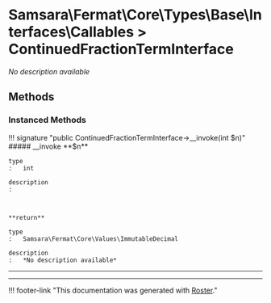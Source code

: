 # Samsara\Fermat\Core\Types\Base\Interfaces\Callables > ContinuedFractionTermInterface

*No description available*


## Methods


### Instanced Methods

!!! signature "public ContinuedFractionTermInterface->__invoke(int $n)"
    ##### __invoke
    **$n**

    type
    :   int

    description
    :   
    
    

    **return**

    type
    :   Samsara\Fermat\Core\Values\ImmutableDecimal

    description
    :   *No description available*
    
---




---
!!! footer-link "This documentation was generated with [Roster](https://jordanrl.github.io/Roster/)."